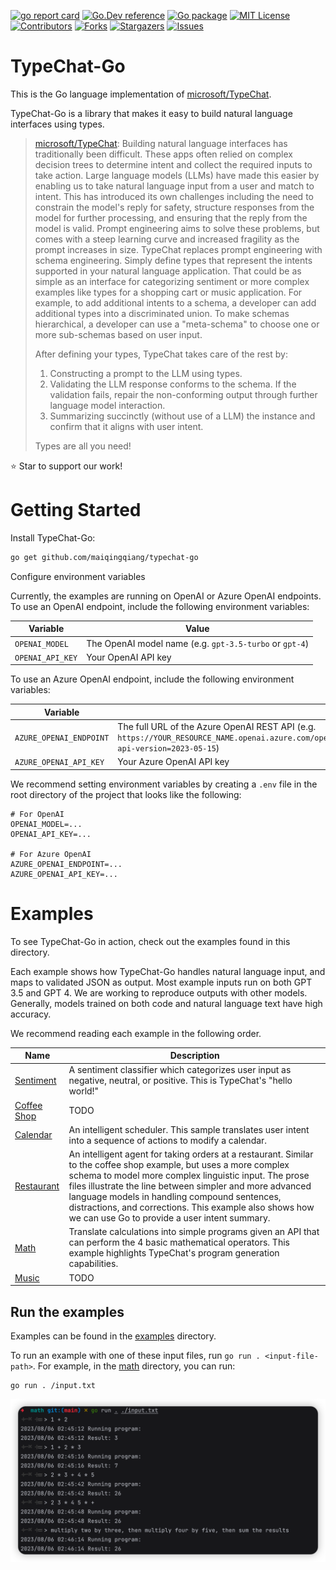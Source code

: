 <a name="readme-top"></a>

<!-- PROJECT SHIELDS -->

[![go report card][go-report-card]][go-report-card-url]
[![Go.Dev reference][go.dev-reference]][go.dev-reference-url]
[![Go package][go-pacakge]][go-pacakge-url]
[![MIT License][license-shield]][license-url]
[![Contributors][contributors-shield]][contributors-url]
[![Forks][forks-shield]][forks-url]
[![Stargazers][stars-shield]][stars-url]
[![Issues][issues-shield]][issues-url]

# TypeChat-Go

This is the Go language implementation of [microsoft/TypeChat](https://github.com/microsoft/TypeChat).

TypeChat-Go is a library that makes it easy to build natural language interfaces using types.

> [microsoft/TypeChat](https://github.com/microsoft/TypeChat#typechat): Building natural language interfaces has traditionally
> been difficult. These apps often relied on complex decision trees to determine intent and collect the required inputs
> to
> take action. Large language models (LLMs) have made this easier by enabling us to take natural language input from a
> user and match to intent. This has introduced its own challenges including the need to constrain the model's reply for
> safety, structure responses from the model for further processing, and ensuring that the reply from the model is
> valid.
> Prompt engineering aims to solve these problems, but comes with a steep learning curve and increased fragility as the
> prompt increases in size.
> TypeChat replaces prompt engineering with schema engineering.
> Simply define types that represent the intents supported in your natural language application. That could be as simple
> as an interface for categorizing sentiment or more complex examples like types for a shopping cart or music
> application.
> For example, to add additional intents to a schema, a developer can add additional types into a discriminated union.
> To
> make schemas hierarchical, a developer can use a "meta-schema" to choose one or more sub-schemas based on user input.
>
> After defining your types, TypeChat takes care of the rest by:
> 1. Constructing a prompt to the LLM using types.
> 2. Validating the LLM response conforms to the schema. If the validation fails, repair the non-conforming output
     through further language model interaction.
> 3. Summarizing succinctly (without use of a LLM) the instance and confirm that it aligns with user intent.
>
> Types are all you need!

⭐️ Star to support our work!

# Getting Started

Install TypeChat-Go:

```bash 
go get github.com/maiqingqiang/typechat-go
```

Configure environment variables

Currently, the examples are running on OpenAI or Azure OpenAI endpoints.
To use an OpenAI endpoint, include the following environment variables:

| Variable         | Value                                                   |
|------------------|---------------------------------------------------------|
| `OPENAI_MODEL`   | The OpenAI model name (e.g. `gpt-3.5-turbo` or `gpt-4`) |
| `OPENAI_API_KEY` | Your OpenAI API key                                     |

To use an Azure OpenAI endpoint, include the following environment variables:

| Variable                | Value                                                                                                                                                                          |
|-------------------------|--------------------------------------------------------------------------------------------------------------------------------------------------------------------------------|
| `AZURE_OPENAI_ENDPOINT` | The full URL of the Azure OpenAI REST API (e.g. `https://YOUR_RESOURCE_NAME.openai.azure.com/openai/deployments/YOUR_DEPLOYMENT_NAME/chat/completions?api-version=2023-05-15`) |
| `AZURE_OPENAI_API_KEY`  | Your Azure OpenAI API key                                                                                                                                                      |

We recommend setting environment variables by creating a `.env` file in the root directory of the project that looks
like the following:

```
# For OpenAI
OPENAI_MODEL=...
OPENAI_API_KEY=...

# For Azure OpenAI
AZURE_OPENAI_ENDPOINT=...
AZURE_OPENAI_API_KEY=...
```

# Examples

To see TypeChat-Go in action, check out the examples found in this directory.

Each example shows how TypeChat-Go handles natural language input, and maps to validated JSON as output. Most example
inputs run on both GPT 3.5 and GPT 4.
We are working to reproduce outputs with other models.
Generally, models trained on both code and natural language text have high accuracy.

We recommend reading each example in the following order.

| Name                                                                                     | Description                                                                                                                                                                                                                                                                                                                                                                                         |
|------------------------------------------------------------------------------------------|-----------------------------------------------------------------------------------------------------------------------------------------------------------------------------------------------------------------------------------------------------------------------------------------------------------------------------------------------------------------------------------------------------|
| [Sentiment](https://github.com/maiqingqiang/TypeChat-Go/tree/main/examples/sentiment)    | A sentiment classifier which categorizes user input as negative, neutral, or positive. This is TypeChat's "hello world!"                                                                                                                                                                                                                                                                            |
| [Coffee Shop](https://github.com/maiqingqiang/TypeChat-Go/tree/main/examples/coffeeShop) | TODO                                                                                                                                                                                                                                                                                                                                                                                                |
| [Calendar](https://github.com/maiqingqiang/TypeChat-Go/tree/main/examples/calendar)      | An intelligent scheduler. This sample translates user intent into a sequence of actions to modify a calendar.                                                                                                                                                                                                                                                                                       |
| [Restaurant](https://github.com/maiqingqiang/TypeChat-Go/tree/main/examples/restaurant)  | An intelligent agent for taking orders at a restaurant. Similar to the coffee shop example, but uses a more complex schema to model more complex linguistic input. The prose files illustrate the line between simpler and more advanced language models in handling compound sentences, distractions, and corrections. This example also shows how we can use Go to provide a user intent summary. |
| [Math](https://github.com/maiqingqiang/TypeChat-Go/tree/main/examples/math)              | Translate calculations into simple programs given an API that can perform the 4 basic mathematical operators. This example highlights TypeChat's program generation capabilities.                                                                                                                                                                                                                   |
| [Music](https://github.com/maiqingqiang/TypeChat-Go/tree/main/examples/music)            | TODO                                                                                                                                                                                                                                                                                                                                                                                                |

## Run the examples

Examples can be found in the [examples](./examples) directory.

To run an example with one of these input files, run `go run . <input-file-path>`.
For example, in the [math](./examples/math) directory, you can run:

```
go run . /input.txt
```

![run.png](./examples/math/run.png)

<!-- MARKDOWN LINKS & IMAGES -->

[contributors-shield]: https://img.shields.io/github/contributors/maiqingqiang/TypeChat-Go.svg
[contributors-url]: https://github.com/maiqingqiang/TypeChat-Go/graphs/contributors
[forks-shield]: https://img.shields.io/github/forks/maiqingqiang/TypeChat-Go.svg
[forks-url]: https://github.com/maiqingqiang/TypeChat-Go/network/members
[stars-shield]: https://img.shields.io/github/stars/maiqingqiang/TypeChat-Go.svg
[stars-url]: https://github.com/maiqingqiang/TypeChat-Go/stargazers
[issues-shield]: https://img.shields.io/github/issues/maiqingqiang/TypeChat-Go.svg
[issues-url]: https://github.com/maiqingqiang/TypeChat-Go/issues
[license-shield]: https://img.shields.io/github/license/maiqingqiang/TypeChat-Go.svg
[license-url]: https://github.com/maiqingqiang/TypeChat-Go/blob/main/LICENSE
[go-report-card]: https://goreportcard.com/badge/github.com/maiqingqiang/typechat-go
[go-report-card-url]: https://goreportcard.com/report/github.com/maiqingqiang/typechat-go
[go.dev-reference]: https://img.shields.io/badge/go.dev-reference-blue?logo=go&logoColor=white
[go.dev-reference-url]: https://pkg.go.dev/github.com/maiqingqiang/typechat-go?tab=doc
[go-pacakge]: https://github.com/maiqingqiang/TypeChat-Go/actions/workflows/test.yml/badge.svg?branch=main
[go-pacakge-url]: https://github.com/maiqingqiang/TypeChat-Go/actions/workflows/test.yml